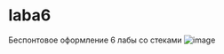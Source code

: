 # laba6
Беспонтовое оформление 6 лабы со стеками
![image](https://github.com/user-attachments/assets/453423d7-7870-450d-8ef6-b67f0ecffba9)
